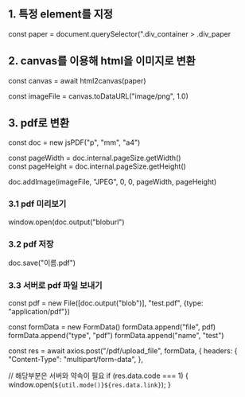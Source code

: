 ## 1. 특정 element를 지정
<div className="div_container">  
    <div className="div_paper"/>  
</div>  

const paper = document.querySelector(".div_container > .div_paper  

## 2. canvas를 이용해 html을 이미지로 변환  
const canvas = await html2canvas(paper)

const imageFile = canvas.toDataURL("image/png", 1.0)  

## 3. pdf로 변환  
const doc = new jsPDF("p", "mm", "a4")

const pageWidth = doc.internal.pageSize.getWidth()  
const pageHeight = doc.internal.pageSize.getHeight()  

doc.addImage(imageFile, "JPEG", 0, 0, pageWidth, pageHeight)

### 3.1 pdf 미리보기  
window.open(doc.output("bloburl")  

### 3.2 pdf 저장  
doc.save("이름.pdf")  

### 3.3 서버로 pdf 파일 보내기  
const pdf = new File([doc.output("blob")], "test.pdf", {type: "application/pdf"})

const formData = new FormData()
formData.append("file", pdf)
formData.append("type", "pdf")
formData.append("name", "test")

const res = await axios.post("/pdf/upload_file", formData, {
    headers: {
        "Content-Type": "multipart/form-data",
    },

// 해당부분은 서버와 약속이 필요
if (res.data.code === 1) {
    window.open(`${util.mode()}${res.data.link}`);
}